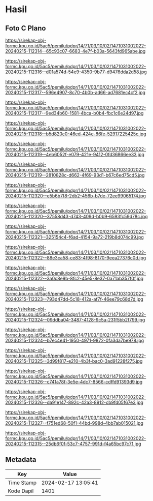 # Hasil

## Foto C Plano

https://sirekap-obj-formc.kpu.go.id/5ac5/pemilu/pdpr/14/71/03/10/02/1471031002022-20240215-112314--65c93c07-6683-4e7f-b03a-5643fd965abe.jpg

https://sirekap-obj-formc.kpu.go.id/5ac5/pemilu/pdpr/14/71/03/10/02/1471031002022-20240215-112316--d01a574d-54e9-4350-9b77-d9476dda2d58.jpg

https://sirekap-obj-formc.kpu.go.id/5ac5/pemilu/pdpr/14/71/03/10/02/1471031002022-20240215-112317--596e4907-8c70-4b0b-ad66-ad7681ec4cf2.jpg

https://sirekap-obj-formc.kpu.go.id/5ac5/pemilu/pdpr/14/71/03/10/02/1471031002022-20240215-112317--9ed34b60-1581-4bca-b0b4-fbc1c6e24d97.jpg

https://sirekap-obj-formc.kpu.go.id/5ac5/pemilu/pdpr/14/71/03/10/02/1471031002022-20240215-112318--b5d820c0-46ed-424e-86fe-52917225425c.jpg

https://sirekap-obj-formc.kpu.go.id/5ac5/pemilu/pdpr/14/71/03/10/02/1471031002022-20240215-112319--4eb6052f-e079-421e-9412-0fd36866ee33.jpg

https://sirekap-obj-formc.kpu.go.id/5ac5/pemilu/pdpr/14/71/03/10/02/1471031002022-20240215-112319--2810828c-d662-4f69-93d1-b67c6ed75cd5.jpg

https://sirekap-obj-formc.kpu.go.id/5ac5/pemilu/pdpr/14/71/03/10/02/1471031002022-20240215-112320--e5b6b7f8-2db2-456b-b7de-72ee99065174.jpg

https://sirekap-obj-formc.kpu.go.id/5ac5/pemilu/pdpr/14/71/03/10/02/1471031002022-20240215-112320--37558d43-d743-409d-b0b9-6593fc59d78c.jpg

https://sirekap-obj-formc.kpu.go.id/5ac5/pemilu/pdpr/14/71/03/10/02/1471031002022-20240215-112321--325154c4-f6ad-4154-9a72-219b8d074c99.jpg

https://sirekap-obj-formc.kpu.go.id/5ac5/pemilu/pdpr/14/71/03/10/02/1471031002022-20240215-112322--88e3ca58-ce83-4f98-8170-9eea27376c0d.jpg

https://sirekap-obj-formc.kpu.go.id/5ac5/pemilu/pdpr/14/71/03/10/02/1471031002022-20240215-112322--3a0c8e9b-8fc2-45e5-8e37-0a71ab357f0f.jpg

https://sirekap-obj-formc.kpu.go.id/5ac5/pemilu/pdpr/14/71/03/10/02/1471031002022-20240215-112323--793d47dd-5c18-412a-af7f-46ee79c68d7d.jpg

https://sirekap-obj-formc.kpu.go.id/5ac5/pemilu/pdpr/14/71/03/10/02/1471031002022-20240215-112324--09ddba04-3487-4128-9c5a-231f5bb2f799.jpg

https://sirekap-obj-formc.kpu.go.id/5ac5/pemilu/pdpr/14/71/03/10/02/1471031002022-20240215-112324--b7ec4e41-1950-4971-9872-0fa3da7be978.jpg

https://sirekap-obj-formc.kpu.go.id/5ac5/pemilu/pdpr/14/71/03/10/02/1471031002022-20240215-112325--3d99f817-e210-4b3f-bac0-3ad91228f275.jpg

https://sirekap-obj-formc.kpu.go.id/5ac5/pemilu/pdpr/14/71/03/10/02/1471031002022-20240215-112326--c741a78f-3e5e-4dc7-8566-cdffd91393d9.jpg

https://sirekap-obj-formc.kpu.go.id/5ac5/pemilu/pdpr/14/71/03/10/02/1471031002022-20240215-112326--da91e147-892c-42a3-8912-cb9fd05f67e3.jpg

https://sirekap-obj-formc.kpu.go.id/5ac5/pemilu/pdpr/14/71/03/10/02/1471031002022-20240215-112327--f751ed68-50f1-44bd-998d-4bb7ab015021.jpg

https://sirekap-obj-formc.kpu.go.id/5ac5/pemilu/pdpr/14/71/03/10/02/1471031002022-20240215-112315--25db6f0f-53c7-4757-991d-f4a65bc97c71.jpg


## Metadata

| Key        | Value               |
| ---------- | ------------------- |
| Time Stamp | 2024-02-17 13:05:41 |
| Kode Dapil | 1401                |



